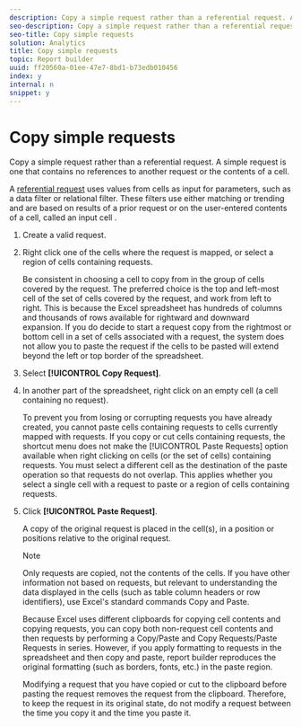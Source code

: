 ```yaml
---
description: Copy a simple request rather than a referential request. A simple request is one that contains no references to another request or the contents of a cell.
seo-description: Copy a simple request rather than a referential request. A simple request is one that contains no references to another request or the contents of a cell.
seo-title: Copy simple requests
solution: Analytics
title: Copy simple requests
topic: Report builder
uuid: ff20560a-01ee-47e7-8bd1-b73edb010456
index: y
internal: n
snippet: y
---
```


# Copy simple requests

Copy a simple request rather than a referential request. A simple request is one that contains no references to another request or the contents of a cell.

 A [referential request](../../../../analyze/report-builder/manage-requests/c-copy-requests/t-copy-referential-requests.md#task_82A145CC2A774F5EA86977D670E07DC8) uses values from cells as input for parameters, such as a data filter or relational filter. These filters use either matching or trending and are based on results of a prior request or on the user-entered contents of a cell, called an input cell . 
1. Create a valid request.
1. Right click one of the cells where the request is mapped, or select a region of cells containing requests.

   Be consistent in choosing a cell to copy from in the group of cells covered by the request. The preferred choice is the top and left-most cell of the set of cells covered by the request, and work from left to right. This is because the Excel spreadsheet has hundreds of columns and thousands of rows available for rightward and downward expansion. If you do decide to start a request copy from the rightmost or bottom cell in a set of cells associated with a request, the system does not allow you to paste the request if the cells to be pasted will extend beyond the left or top border of the spreadsheet. 
1. Select **[!UICONTROL Copy Request]**.
1. In another part of the spreadsheet, right click on an empty cell (a cell containing no request).

   To prevent you from losing or corrupting requests you have already created, you cannot paste cells containing requests to cells currently mapped with requests. If you copy or cut cells containing requests, the shortcut menu does not make the [!UICONTROL Paste Requests] option available when right clicking on cells (or the set of cells) containing requests. You must select a different cell as the destination of the paste operation so that requests do not overlap. This applies whether you select a single cell with a request to paste or a region of cells containing requests. 
1. Click **[!UICONTROL Paste Request]**.

   A copy of the original request is placed in the cell(s), in a position or positions relative to the original request.

   >[!NOTE]
   >
   >Only requests are copied, not the contents of the cells. If you have other information not based on requests, but relevant to understanding the data displayed in the cells (such as table column headers or row identifiers), use Excel's standard commands Copy and Paste.

   Because Excel uses different clipboards for copying cell contents and copying requests, you can copy both non-request cell contents and then requests by performing a Copy/Paste and Copy Requests/Paste Requests in series. However, if you apply formatting to requests in the spreadsheet and then copy and paste, report builder reproduces the original formatting (such as borders, fonts, etc.) in the paste region.

   Modifying a request that you have copied or cut to the clipboard before pasting the request removes the request from the clipboard. Therefore, to keep the request in its original state, do not modify a request between the time you copy it and the time you paste it. 

